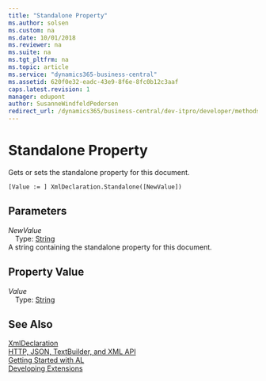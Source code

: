 ```yaml
---
title: "Standalone Property"
ms.author: solsen
ms.custom: na
ms.date: 10/01/2018
ms.reviewer: na
ms.suite: na
ms.tgt_pltfrm: na
ms.topic: article
ms.service: "dynamics365-business-central"
ms.assetid: 620f0e32-eadc-43e9-8f6e-8fc0b12c3aaf
caps.latest.revision: 1
manager: edupont
author: SusanneWindfeldPedersen
redirect_url: /dynamics365/business-central/dev-itpro/developer/methods-auto/library
---
```

<!--This topic is deprected, see redirection URL-->

 

# Standalone Property
Gets or sets the standalone property for this document.  
```  
[Value := ] XmlDeclaration.Standalone([NewValue])  
```  
## Parameters
*NewValue*    
&emsp;Type: [String](../datatypes/devenv-text-data-type.md)  
A string containing the standalone property for this document.  
  
## Property Value
*Value*  
&emsp;Type: [String](../datatypes/devenv-text-data-type.md)  
  
## See Also
[XmlDeclaration](xmldeclaration-class.md)  
[HTTP, JSON, TextBuilder, and XML API](../devenv-restapi-overview.md)  
[Getting Started with AL](../devenv-get-started.md)  
[Developing Extensions](../devenv-dev-overview.md)  

